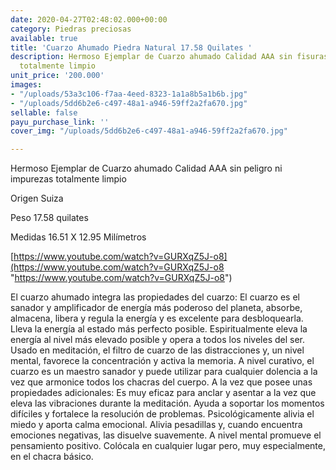 ```yaml
---
date: 2020-04-27T02:48:02.000+00:00
category: Piedras preciosas
available: true
title: 'Cuarzo Ahumado Piedra Natural 17.58 Quilates '
description: Hermoso Ejemplar de Cuarzo ahumado Calidad AAA sin fisuras ni impurezas
  totalmente limpio
unit_price: '200.000'
images:
- "/uploads/53a3c106-f7aa-4eed-8323-1a1a8b5a1b6b.jpg"
- "/uploads/5dd6b2e6-c497-48a1-a946-59ff2a2fa670.jpg"
sellable: false
payu_purchase_link: ''
cover_img: "/uploads/5dd6b2e6-c497-48a1-a946-59ff2a2fa670.jpg"

---
```

Hermoso Ejemplar de Cuarzo ahumado Calidad AAA sin peligro ni impurezas totalmente limpio

Origen Suiza

Peso 17.58 quilates

Medidas 16.51 X 12.95 Milímetros

[https://www.youtube.com/watch?v=GURXqZ5J-o8](https://www.youtube.com/watch?v=GURXqZ5J-o8 "https://www.youtube.com/watch?v=GURXqZ5J-o8")

El cuarzo ahumado integra las propiedades del cuarzo: El cuarzo es el sanador y amplificador de energía más poderoso del planeta, absorbe, almacena, libera y regula la energía y es excelente para desbloquearla. Lleva la energía al estado más perfecto posible. Espiritualmente eleva la energía al nivel más elevado posible y opera a todos los niveles del ser. Usado en meditación, el filtro de cuarzo de las distracciones y, un nivel mental, favorece la concentración y activa la memoria. A nivel curativo, el cuarzo es un maestro sanador y puede utilizar para cualquier dolencia a la vez que armonice todos los chacras del cuerpo. A la vez que posee unas propiedades adicionales: Es muy eficaz para anclar y asentar a la vez que eleva las vibraciones durante la meditación. Ayuda a soportar los momentos difíciles y fortalece la resolución de problemas. Psicológicamente alivia el miedo y aporta calma emocional. Alivia pesadillas y, cuando encuentra emociones negativas, las disuelve suavemente. A nivel mental promueve el pensamiento positivo. Colócala en cualquier lugar pero, muy especialmente, en el chacra básico.